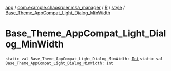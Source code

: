 [app](../../../index.md) / [com.example.chaosruler.msa_manager](../../index.md) / [R](../index.md) / [style](index.md) / [Base_Theme_AppCompat_Light_Dialog_MinWidth](.)

# Base_Theme_AppCompat_Light_Dialog_MinWidth

`static val Base_Theme_AppCompat_Light_Dialog_MinWidth: `[`Int`](https://kotlinlang.org/api/latest/jvm/stdlib/kotlin/-int/index.html)
`static val Base_Theme_AppCompat_Light_Dialog_MinWidth: `[`Int`](https://kotlinlang.org/api/latest/jvm/stdlib/kotlin/-int/index.html)